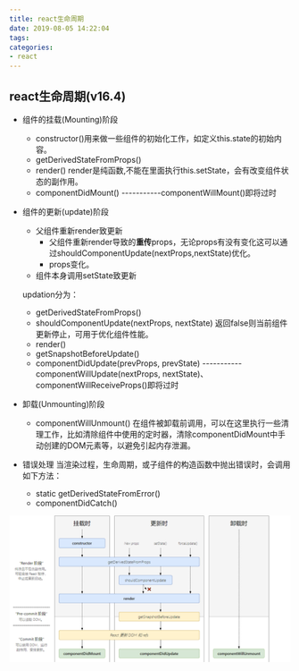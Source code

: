 ```yaml
---
title: react生命周期
date: 2019-08-05 14:22:04
tags:
categories: 
- react
---
```


## react生命周期(v16.4)

 - 组件的挂载(Mounting)阶段
   -  constructor()用来做一些组件的初始化工作，如定义this.state的初始内容。
   -  getDerivedStateFromProps()
   -  render()
      render是纯函数,不能在里面执行this.setState，会有改变组件状态的副作用。
   -  componentDidMount()
      -----------componentWillMount()即将过时

- 组件的更新(update)阶段
    -  父组件重新render致更新
       -   父组件重新render导致的**重传**props，无论props有没有变化这可以通过shouldComponentUpdate(nextProps,nextState)优化。
       -   props变化。
    -  组件本身调用setState致更新

  updation分为：
    -  getDerivedStateFromProps()
    -  shouldComponentUpdate(nextProps, nextState)
       返回false则当前组件更新停止，可用于优化组件性能。
    -  render()
    -  getSnapshotBeforeUpdate()
    -  componentDidUpdate(prevProps, prevState)
       -----------componentWillUpdate(nextProps, nextState)、componentWillReceiveProps()即将过时
- 卸载(Unmounting)阶段
    -  componentWillUnmount()
       在组件被卸载前调用，可以在这里执行一些清理工作，比如清除组件中使用的定时器，清除componentDidMount中手动创建的DOM元素等，以避免引起内存泄漏。
- 错误处理
   当渲染过程，生命周期，或子组件的构造函数中抛出错误时，会调用如下方法：
    - static getDerivedStateFromError()
    - componentDidCatch()
    
![react生命周期](HTML5-WebWorker/react.png)
